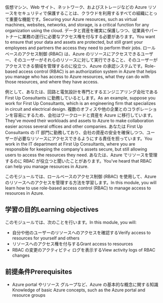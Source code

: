 <span data-ttu-id="fa1e3-101">仮想マシン、Web サイト、ネットワーク、およびストレージなどの Azure リソースをセキュリティで保護することは、クラウドを利用するすべての組織にとって重要な機能です。</span><span class="sxs-lookup"><span data-stu-id="fa1e3-101">Securing your Azure resources, such as virtual machines, websites, networks, and storage, is a critical function for any organization using the cloud.</span></span> <span data-ttu-id="fa1e3-102">データと資産を確実に保護しつつ、従業員やパートナーに業務の遂行に必要なアクセス権を付与する必要があります。</span><span class="sxs-lookup"><span data-stu-id="fa1e3-102">You want to ensure that your data and assets are protected, but still grant your employees and partners the access they need to perform their jobs.</span></span> <span data-ttu-id="fa1e3-103">ロールベースのアクセス制御 (RBAC) は、Azure のリソースにアクセスできるユーザー、そのユーザーがそれらのリソースに対して実行できること、そのユーザーがアクセスできる領域を管理するのに役立つ、Azure の承認システムです。</span><span class="sxs-lookup"><span data-stu-id="fa1e3-103">Role-based access control (RBAC) is an authorization system in Azure that helps you manage who has access to Azure resources, what they can do with those resources, and where they have access.</span></span>

<span data-ttu-id="fa1e3-104">例として、あなたは、回路と電気設計を専門とするエンジニアリング会社である First Up Consultants に勤務しているとします。</span><span class="sxs-lookup"><span data-stu-id="fa1e3-104">As an example, suppose you work for First Up Consultants, which is an engineering firm that specializes in circuit and electrical design.</span></span> <span data-ttu-id="fa1e3-105">複数のオフィスや他の企業とのコラボレーションを容易にするため、会社はワークロードと資産を Azure に移行しています。</span><span class="sxs-lookup"><span data-stu-id="fa1e3-105">They've moved their workloads and assets to Azure to make collaboration easier across several offices and other companies.</span></span> <span data-ttu-id="fa1e3-106">あなたは First Up Consultants の IT 部門に勤務しており、会社の資産の安全を確保しつつ、ユーザーが必要なリソースにアクセスできるようにする責任を担っています。</span><span class="sxs-lookup"><span data-stu-id="fa1e3-106">You work in the IT department at First Up Consultants, where you are responsible for keeping the company's assets secure, but still allowing users to access the resources they need.</span></span> <span data-ttu-id="fa1e3-107">あなたは、Azure でリソースを管理するのに RBAC が役立つと聞いたことがあります。</span><span class="sxs-lookup"><span data-stu-id="fa1e3-107">You've heard that RBAC can help you manage resources in Azure.</span></span>

<span data-ttu-id="fa1e3-108">このモジュールでは、ロールベースのアクセス制御 (RBAC) を使用して、Azure のリソースへのアクセスを管理する方法を学習します。</span><span class="sxs-lookup"><span data-stu-id="fa1e3-108">In this module, you will learn how to use role-based access control (RBAC) to manage access to resources in Azure.</span></span>

## <a name="learning-objectives"></a><span data-ttu-id="fa1e3-109">学習の目的</span><span class="sxs-lookup"><span data-stu-id="fa1e3-109">Learning objectives</span></span>

<span data-ttu-id="fa1e3-110">このモジュールでは、次のことを行います。</span><span class="sxs-lookup"><span data-stu-id="fa1e3-110">In this module, you will:</span></span>

- <span data-ttu-id="fa1e3-111">自分や他のユーザーのリソースへのアクセスを確認する</span><span class="sxs-lookup"><span data-stu-id="fa1e3-111">Verify access to resources for yourself and others</span></span>
- <span data-ttu-id="fa1e3-112">リソースへのアクセス権を付与する</span><span class="sxs-lookup"><span data-stu-id="fa1e3-112">Grant access to resources</span></span>
- <span data-ttu-id="fa1e3-113">RBAC の変更のアクティビティ ログを表示する</span><span class="sxs-lookup"><span data-stu-id="fa1e3-113">View activity logs of RBAC changes</span></span>

## <a name="prerequisites"></a><span data-ttu-id="fa1e3-114">前提条件</span><span class="sxs-lookup"><span data-stu-id="fa1e3-114">Prerequisites</span></span>

- <span data-ttu-id="fa1e3-115">Azure portal やリソース グループなど、Azure の基本的な概念に関する知識</span><span class="sxs-lookup"><span data-stu-id="fa1e3-115">Knowledge of basic Azure concepts, such as the Azure portal and resource groups</span></span>
